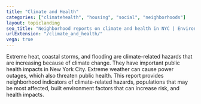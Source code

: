 ```yaml
---
title: "Climate and Health"
categories: ["climatehealth", "housing", "social", "neighborhoods"]
layout: topiclanding
seo_title: "Neighborhood reports on climate and health in NYC | Environment and Health Data Portal"
urlExtension: "/climate_and_health/"
vega: true
---
```

Extreme heat, coastal storms, and flooding  are climate-related hazards that are increasing because of climate change. They have important public health impacts in New York City. Extreme weather can cause power outages, which also threaten public health. This report provides neighborhood indicators of climate-related hazards,  populations that may be most affected, built environment factors that can increase risk, and health impacts.